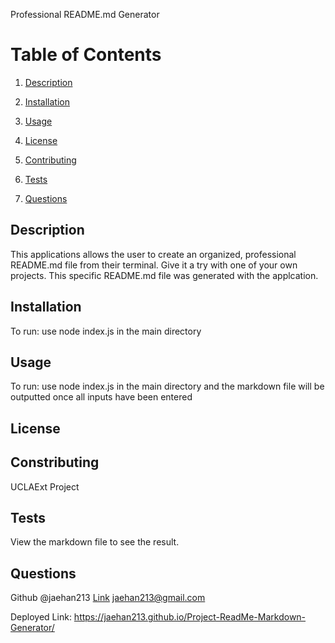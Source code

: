 Professional README.md Generator 
    

# Table of Contents
    
1. [Description](#description)
    
2. [Installation](#installation)
    
3. [Usage](#usage)
    
4. [License](#license)
    
5. [Contributing](#contrib)
    
6. [Tests](#test)
    
7. [Questions](#question)
    

## Description <a name="description"></a>
This applications allows the user to create an organized, professional README.md file from their terminal. Give it a try with one of your own projects. This specific README.md file was generated with the applcation.  
    

## Installation <a name="installation"></a>
To run: use node index.js in the main directory 
    

## Usage <a name="usage"></a>
To run: use node index.js in the main directory and the markdown file will be outputted once all inputs have been entered
    

## License <a name="license"></a>

    

## Constributing <a name="contrib"></a>
UCLAExt Project
    

## Tests <a name="test"></a>
View the markdown file to see the result.
    

## Questions <a name="question"></a>
Github @jaehan213 [Link](https://github.com/jaehan213)
jaehan213@gmail.com

Deployed Link: https://jaehan213.github.io/Project-ReadMe-Markdown-Generator/
